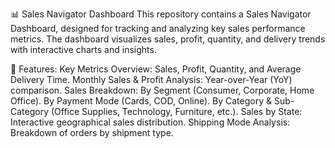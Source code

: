 📊 Sales Navigator Dashboard
This repository contains a Sales Navigator Dashboard, designed for tracking and analyzing key sales performance metrics. The dashboard visualizes sales, profit, quantity, and delivery trends with interactive charts and insights.

🚀 Features:
Key Metrics Overview: Sales, Profit, Quantity, and Average Delivery Time.
Monthly Sales & Profit Analysis: Year-over-Year (YoY) comparison.
Sales Breakdown:
By Segment (Consumer, Corporate, Home Office).
By Payment Mode (Cards, COD, Online).
By Category & Sub-Category (Office Supplies, Technology, Furniture, etc.).
Sales by State: Interactive geographical sales distribution.
Shipping Mode Analysis: Breakdown of orders by shipment type.
